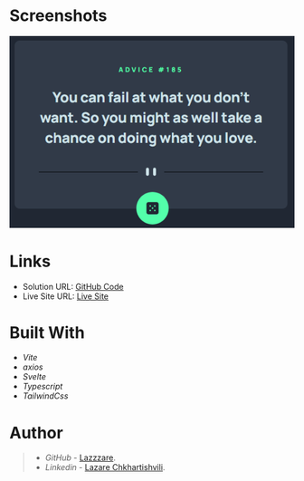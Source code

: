 # Screenshots

  <img src="./src/assets/Readme-Image.PNG" alt="First Image">

# Links

- Solution URL: [GitHub Code](https://github.com/Lazzzare/AdviceGenerator-React)
- Live Site URL: [Live Site](https://advice-generator-reacttsx.netlify.app/)

# Built With

- _Vite_
- _axios_
- _Svelte_
- _Typescript_
- _TailwindCss_

# Author

> - _GitHub_ - [Lazzzare](https://github.com/Lazzzare).
> - _Linkedin_ - [Lazare Chkhartishvili](https://www.linkedin.com/in/lazare-chkhartishvili-0a6434235/).
